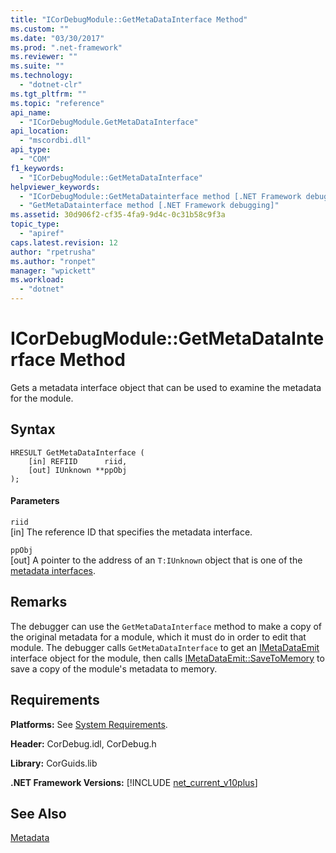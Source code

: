 ```yaml
---
title: "ICorDebugModule::GetMetaDataInterface Method"
ms.custom: ""
ms.date: "03/30/2017"
ms.prod: ".net-framework"
ms.reviewer: ""
ms.suite: ""
ms.technology: 
  - "dotnet-clr"
ms.tgt_pltfrm: ""
ms.topic: "reference"
api_name: 
  - "ICorDebugModule.GetMetaDataInterface"
api_location: 
  - "mscordbi.dll"
api_type: 
  - "COM"
f1_keywords: 
  - "ICorDebugModule::GetMetaDataInterface"
helpviewer_keywords: 
  - "ICorDebugModule::GetMetaDatainterface method [.NET Framework debugging]"
  - "GetMetaDatainterface method [.NET Framework debugging]"
ms.assetid: 30d906f2-cf35-4fa9-9d4c-0c31b58c9f3a
topic_type: 
  - "apiref"
caps.latest.revision: 12
author: "rpetrusha"
ms.author: "ronpet"
manager: "wpickett"
ms.workload: 
  - "dotnet"
---
```

# ICorDebugModule::GetMetaDataInterface Method
Gets a metadata interface object that can be used to examine the metadata for the module.  
  
## Syntax  
  
```  
HRESULT GetMetaDataInterface (  
    [in] REFIID      riid,  
    [out] IUnknown **ppObj  
);  
```  
  
#### Parameters  
 `riid`  
 [in] The reference ID that specifies the metadata interface.  
  
 `ppObj`  
 [out] A pointer to the address of an `T:IUnknown` object that is one of the [metadata interfaces](../../../../docs/framework/unmanaged-api/metadata/metadata-interfaces.md).  
  
## Remarks  
 The debugger can use the `GetMetaDataInterface` method to make a copy of the original metadata for a module, which it must do in order to edit that module. The debugger calls `GetMetaDataInterface` to get an [IMetaDataEmit](../../../../docs/framework/unmanaged-api/metadata/imetadataemit-interface.md) interface object for the module, then calls [IMetaDataEmit::SaveToMemory](../../../../docs/framework/unmanaged-api/metadata/imetadataemit-savetomemory-method.md) to save a copy of the module's metadata to memory.  
  
## Requirements  
 **Platforms:** See [System Requirements](../../../../docs/framework/get-started/system-requirements.md).  
  
 **Header:** CorDebug.idl, CorDebug.h  
  
 **Library:** CorGuids.lib  
  
 **.NET Framework Versions:** [!INCLUDE [net_current_v10plus](../../../../includes/net-current-v10plus-md.md)]  
  
## See Also  
 [Metadata](../../../../docs/framework/unmanaged-api/metadata/index.md)
